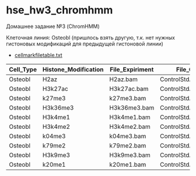 # hse_hw3_chromhmm
Домашнее задание №3 (ChromHMM)

Клеточная линия: Osteobl (пришлось взять другую, т.к. нет нужных гистоновых модификаций для предыдущей гистоновой линии)

- [cellmarkfiletable.txt](https://github.com/dreamer1978/hse_hw3_chromhmm/blob/main/cellmarkfiletable.txt)

| Cell_Type | Histone_Modification | File_Expiriment| File_Control           |
|-----------|----------------------|----------------|------------------------|
| Osteobl   | H2az                 | H2az.bam       | ControlStdAlnRep1.bam  |
| Osteobl   | H3k27ac              | H3k27ac.bam    | ControlStdAlnRep1.bam  |
| Osteobl   | k27me3               | k27me3.bam     | ControlStdAlnRep1.bam  |
| Osteobl   | H3k36me3             | H3k36me3.bam   | ControlStdAlnRep1.bam  |
| Osteobl   | H3k4me1              | H3k4me1.bam    | ControlStdAlnRep1.bam  |
| Osteobl   | H3k4me2              | H3k4me2.bam    | ControlStdAlnRep1.bam  |
| Osteobl   | k04me3               | k04me3.bam     | ControlStdAlnRep1.bam  |
| Osteobl   | k79me2               | k79me2.bam     | ControlStdAlnRep1.bam  |
| Osteobl   | H3k9me3              | H3k9me3.bam    | ControlStdAlnRep1.bam  |
| Osteobl   | k20me1               | k20me1.bam     | ControlStdAlnRep1.bam  |
